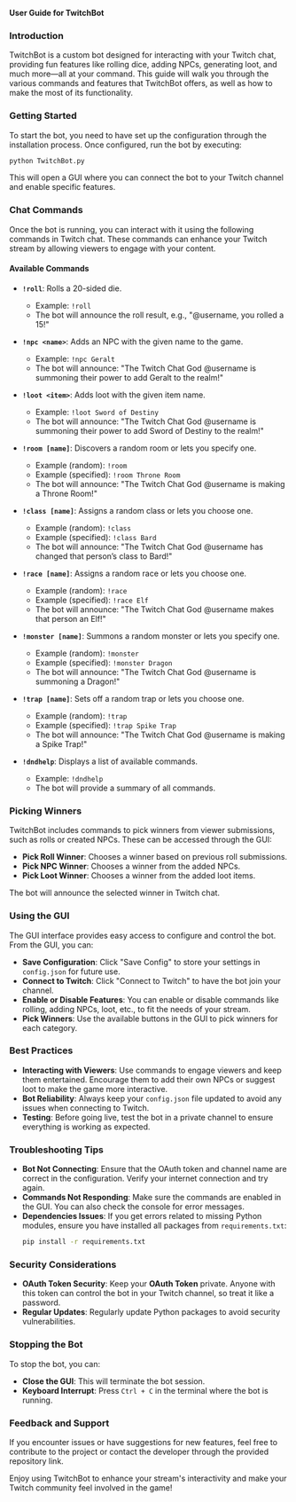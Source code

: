 **User Guide for TwitchBot**

### Introduction

TwitchBot is a custom bot designed for interacting with your Twitch chat, providing fun features like rolling dice, adding NPCs, generating loot, and much more—all at your command. This guide will walk you through the various commands and features that TwitchBot offers, as well as how to make the most of its functionality.

### Getting Started

To start the bot, you need to have set up the configuration through the installation process. Once configured, run the bot by executing:
```sh
python TwitchBot.py
```
This will open a GUI where you can connect the bot to your Twitch channel and enable specific features.

### Chat Commands

Once the bot is running, you can interact with it using the following commands in Twitch chat. These commands can enhance your Twitch stream by allowing viewers to engage with your content.

#### Available Commands

- **`!roll`**: Rolls a 20-sided die.
  - Example: `!roll`
  - The bot will announce the roll result, e.g., "@username, you rolled a 15!"

- **`!npc <name>`**: Adds an NPC with the given name to the game.
  - Example: `!npc Geralt`
  - The bot will announce: "The Twitch Chat God @username is summoning their power to add Geralt to the realm!"

- **`!loot <item>`**: Adds loot with the given item name.
  - Example: `!loot Sword of Destiny`
  - The bot will announce: "The Twitch Chat God @username is summoning their power to add Sword of Destiny to the realm!"

- **`!room [name]`**: Discovers a random room or lets you specify one.
  - Example (random): `!room`
  - Example (specified): `!room Throne Room`
  - The bot will announce: "The Twitch Chat God @username is making a Throne Room!"

- **`!class [name]`**: Assigns a random class or lets you choose one.
  - Example (random): `!class`
  - Example (specified): `!class Bard`
  - The bot will announce: "The Twitch Chat God @username has changed that person’s class to Bard!"

- **`!race [name]`**: Assigns a random race or lets you choose one.
  - Example (random): `!race`
  - Example (specified): `!race Elf`
  - The bot will announce: "The Twitch Chat God @username makes that person an Elf!"

- **`!monster [name]`**: Summons a random monster or lets you specify one.
  - Example (random): `!monster`
  - Example (specified): `!monster Dragon`
  - The bot will announce: "The Twitch Chat God @username is summoning a Dragon!"

- **`!trap [name]`**: Sets off a random trap or lets you choose one.
  - Example (random): `!trap`
  - Example (specified): `!trap Spike Trap`
  - The bot will announce: "The Twitch Chat God @username is making a Spike Trap!"

- **`!dndhelp`**: Displays a list of available commands.
  - Example: `!dndhelp`
  - The bot will provide a summary of all commands.

### Picking Winners

TwitchBot includes commands to pick winners from viewer submissions, such as rolls or created NPCs. These can be accessed through the GUI:

- **Pick Roll Winner**: Chooses a winner based on previous roll submissions.
- **Pick NPC Winner**: Chooses a winner from the added NPCs.
- **Pick Loot Winner**: Chooses a winner from the added loot items.

The bot will announce the selected winner in Twitch chat.

### Using the GUI

The GUI interface provides easy access to configure and control the bot. From the GUI, you can:

- **Save Configuration**: Click "Save Config" to store your settings in `config.json` for future use.
- **Connect to Twitch**: Click "Connect to Twitch" to have the bot join your channel.
- **Enable or Disable Features**: You can enable or disable commands like rolling, adding NPCs, loot, etc., to fit the needs of your stream.
- **Pick Winners**: Use the available buttons in the GUI to pick winners for each category.

### Best Practices

- **Interacting with Viewers**: Use commands to engage viewers and keep them entertained. Encourage them to add their own NPCs or suggest loot to make the game more interactive.
- **Bot Reliability**: Always keep your `config.json` file updated to avoid any issues when connecting to Twitch.
- **Testing**: Before going live, test the bot in a private channel to ensure everything is working as expected.

### Troubleshooting Tips

- **Bot Not Connecting**: Ensure that the OAuth token and channel name are correct in the configuration. Verify your internet connection and try again.
- **Commands Not Responding**: Make sure the commands are enabled in the GUI. You can also check the console for error messages.
- **Dependencies Issues**: If you get errors related to missing Python modules, ensure you have installed all packages from `requirements.txt`:
  ```sh
  pip install -r requirements.txt
  ```

### Security Considerations

- **OAuth Token Security**: Keep your **OAuth Token** private. Anyone with this token can control the bot in your Twitch channel, so treat it like a password.
- **Regular Updates**: Regularly update Python packages to avoid security vulnerabilities.

### Stopping the Bot

To stop the bot, you can:

- **Close the GUI**: This will terminate the bot session.
- **Keyboard Interrupt**: Press `Ctrl + C` in the terminal where the bot is running.

### Feedback and Support

If you encounter issues or have suggestions for new features, feel free to contribute to the project or contact the developer through the provided repository link.

Enjoy using TwitchBot to enhance your stream's interactivity and make your Twitch community feel involved in the game!

